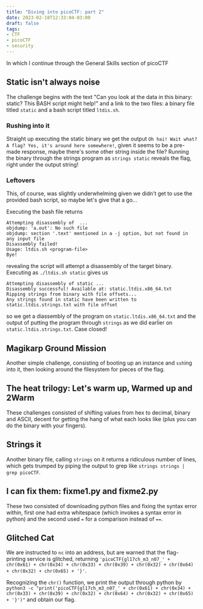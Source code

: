 ```yaml
---
title: "Diving into picoCTF: part 2"
date: 2023-02-18T12:33:04-03:00
draft: false
tags:
- CTF
- picoCTF
- security
---
```


In which I continue through the General Skills section of picoCTF

<!--more-->

## Static isn't always noise

The challenge begins with the text "Can you look at the data in this binary: static? This BASH script might help!" and a link 
to the two files: a binary file titled `static` and a bash script titled `ltdis.sh`.

### Rushing into it

Straight up executing the static binary we get the output `Oh hai! Wait what? A flag? Yes, it's around here somewhere!`, given it 
seems to be a pre-made response, maybe there's some other string inside the file? Running the binary through the strings 
program as `strings static` reveals the flag, right under the output string!

### Leftovers

This, of course, was slightly underwhelming given we didn't get to use the provided bash script, so maybe let's give that a go...

Executing the bash file returns

```
Attempting disassembly of  ...
objdump: 'a.out': No such file
objdump: section '.text' mentioned in a -j option, but not found in any input file
Disassembly failed!
Usage: ltdis.sh <program-file>
Bye!
``` 
revealing the script will attempt a disassembly of the target binary. Executing as `./ltdis.sh static` gives us

```
Attempting disassembly of static ...
Disassembly successful! Available at: static.ltdis.x86_64.txt
Ripping strings from binary with file offsets...
Any strings found in static have been written to static.ltdis.strings.txt with file offset
```
so we get a diassembly of the program on `static.ltdis.x86_64.txt` and the output of putting the program through `strings` as we 
did earlier on `static.ltdis.strings.txt`. Case closed!

## Magikarp Ground Mission

Another simple challenge, consisting of booting up an instance and `ssh`ing into it, then looking around the filesystem for pieces 
of the flag.

## The heat trilogy: Let's warm up, Warmed up and 2Warm

These challenges consisted of shifting values from hex to decimal, binary and ASCII, decent for getting the hang of what each looks 
like (plus you can do the binary with your fingers).

## Strings it

Another binary file, calling `strings` on it returns a ridiculous number of lines, which gets trumped by piping the output to grep like 
`strings strings | grep picoCTF`.

## I can fix them: fixme1.py and fixme2.py

These two consisted of downloading python files and fixing the syntax error within, first one had extra whitespace (which invokes a 
syntax error in python) and the second used `=` for a comparison instead of `==`.

## Glitched Cat

We are instructed to `nc` into an address, but are warned that the flag-printing service is glitched, returning 
`'picoCTF{gl17ch_m3_n07_' + chr(0x61) + chr(0x34) + chr(0x33) + chr(0x39) + chr(0x32) + chr(0x64) + chr(0x32) + chr(0x65) + '}'`.

Recognizing the `chr()` function, we print the output through python by `python3 -c "print('picoCTF{gl17ch_m3_n07_' + chr(0x61) + chr(0x34) + chr(0x33) + chr(0x39) + chr(0x32) + chr(0x64) + chr(0x32) + chr(0x65) + '}')"` 
and obtain our flag.
